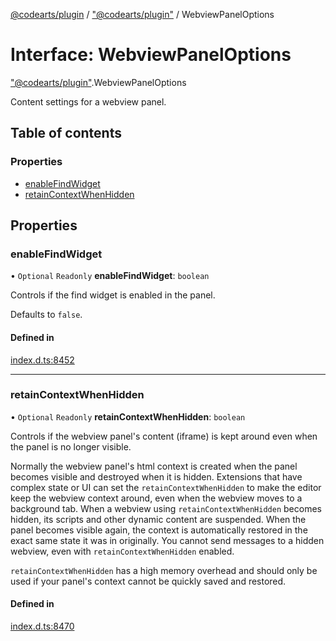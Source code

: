 [@codearts/plugin](../README.md) / ["@codearts/plugin"](../modules/_codearts_plugin_.md) / WebviewPanelOptions

# Interface: WebviewPanelOptions

["@codearts/plugin"](../modules/_codearts_plugin_.md).WebviewPanelOptions

Content settings for a webview panel.

## Table of contents

### Properties

- [enableFindWidget](codearts_plugin_.WebviewPanelOptions.md#enablefindwidget)
- [retainContextWhenHidden](codearts_plugin_.WebviewPanelOptions.md#retaincontextwhenhidden)

## Properties

### enableFindWidget

• `Optional` `Readonly` **enableFindWidget**: `boolean`

Controls if the find widget is enabled in the panel.

Defaults to `false`.

#### Defined in

[index.d.ts:8452](https://github.com/xyz-fish/cloudide-plugin-api/blob/9927cd6/index.d.ts#L8452)

___

### retainContextWhenHidden

• `Optional` `Readonly` **retainContextWhenHidden**: `boolean`

Controls if the webview panel's content (iframe) is kept around even when the panel
is no longer visible.

Normally the webview panel's html context is created when the panel becomes visible
and destroyed when it is hidden. Extensions that have complex state
or UI can set the `retainContextWhenHidden` to make the editor keep the webview
context around, even when the webview moves to a background tab. When a webview using
`retainContextWhenHidden` becomes hidden, its scripts and other dynamic content are suspended.
When the panel becomes visible again, the context is automatically restored
in the exact same state it was in originally. You cannot send messages to a
hidden webview, even with `retainContextWhenHidden` enabled.

`retainContextWhenHidden` has a high memory overhead and should only be used if
your panel's context cannot be quickly saved and restored.

#### Defined in

[index.d.ts:8470](https://github.com/xyz-fish/cloudide-plugin-api/blob/9927cd6/index.d.ts#L8470)
